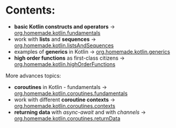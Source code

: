 # Contents:

* **basic Kotlin constructs and operators** -> [org.homemade.kotlin.fundamentals](src/main/kotlin/org/homemade/kotlin/fundamentals)
* work with **lists** and **sequences** -> [org.homemade.kotlin.listsAndSequences](src/main/kotlin/org/homemade/kotlin/listsAndSequences)
* examples of **generics** in Kotlin -> [org.homemade.kotlin.generics](src/main/kotlin/org/homemade/kotlin/generics)
* **high order functions** as first-class citizens -> [org.homemade.kotlin.highOrderFunctions](src/main/kotlin/org/homemade/kotlin/highOrderFunctions)

More advances topics:
* **coroutines** in Kotlin - fundamentals -> [org.homemade.kotlin.coroutines.fundamentals](src/main/kotlin/org/homemade/kotlin/coroutines/fundamentals)
* work with different **coroutine contexts** -> [org.homemade.kotlin.coroutines.contexts](src/main/kotlin/org/homemade/kotlin/coroutines/contexts)
* **returning data** with _async-await_ and with _channels_ -> [org.homemade.kotlin.coroutines.returnData](src/main/kotlin/org/homemade/kotlin/coroutines/returnData)